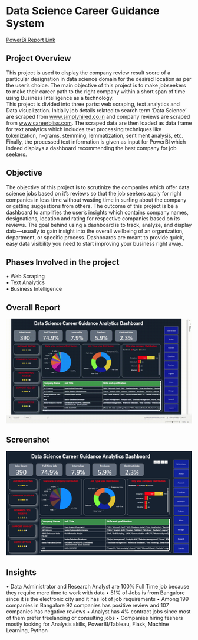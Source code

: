 
# Data Science Career Guidance System

[PowerBi Report Link](https://www.novypro.com/project/datascienceanalyticsdashboard)

## Project Overview

This project is used to display the company review result score of a particular designation in data science domain for the desired location as per the user’s choice. The main objective of this project is to make jobseekers to make their career path to the right company within a short span of time using Business Intelligence as a technology. 	
This project is divided into three parts: web scraping, text analytics and Data visualization. Initially job details related to search term ‘Data Science’ are scraped from www.simplyhired.co.in and company reviews are scraped from www.careerbliss.com. The scraped data are then loaded as data frame for text analytics which includes text processing techniques like tokenization, n-grams, stemming, lemmatization, sentiment analysis, etc. Finally, the processed text information is given as input for PowerBI which indeed displays a dashboard recommending the best company for job seekers.



## Objective

The objective of this project is to scrutinize the companies which offer data science jobs based on it’s reviews so that the job seekers apply for right companies in less time without wasting time in surfing about the company or getting suggestions from others. The outcome of this project is be a dashboard to amplifies the user’s insights which contains company names, designations, location and rating for respective companies based on its reviews. The goal behind using a dashboard is to track, analyze, and display data—usually to gain insight into the overall wellbeing of an organization, department, or specific process. Dashboards are meant to provide quick, easy data visibility you need to start improving your business right away.

## Phases Involved in the project

•	Web Scraping <br />
•	Text Analytics <br />
•	Business Intelligence

## Overall Report
![](https://github.com/raghuldeva/DataScience_career_visualization_dashboard/blob/main/Resources/Data%20Science%20career%20guidance%20system%20video%20capture.gif)

## Screenshot
![Data Science Career Dashboard](https://github.com/raghuldeva/DataScience_career_visualization_dashboard/blob/main/Resources/Data%20Science%20Career%20Dashboard.png)

## Insights

•	Data Administrator and Research Analyst are 100% Full Time job because they require more time to work with data
• 51% of Jobs is from Bangalore since it is the electronic city and it has lot of job requirements
• Among 199 companies in Bangalore 92 companies has positive review and 107 companies has negative reviews
• Analyst has 4% contract jobs since most of them prefer freelancing or consulting jobs
• Companies hiring feshers mostly looking for Analysis skills, PowerBI/Tableau, Flask, Machine Learning, Python

